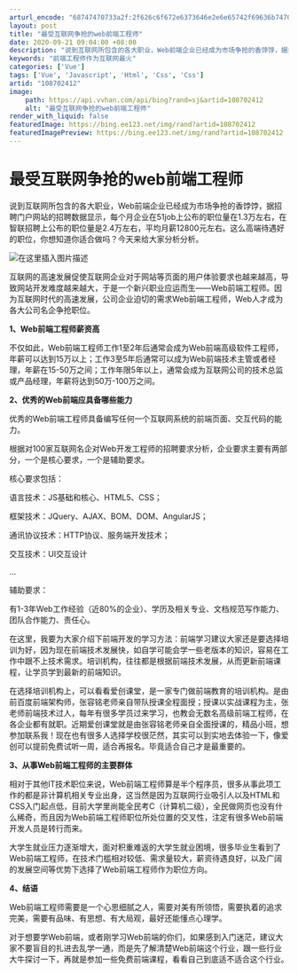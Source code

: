 ```yaml
---
arturl_encode: "68747470733a2f:2f626c6f672e6373646e2e6e65742f69636b747078636c732f:61727469636c652f64657461696c732f313038373032343132"
layout: post
title: "最受互联网争抢的web前端工程师"
date: 2020-09-21 09:04:00 +08:00
description: "说到互联网所包含的各大职业，Web前端企业已经成为市场争抢的香饽饽，据招聘门"
keywords: "前端工程师作为互联网最火"
categories: ['Vue']
tags: ['Vue', 'Javascript', 'Html', 'Css', 'Css']
artid: "108702412"
image:
    path: https://api.vvhan.com/api/bing?rand=sj&artid=108702412
    alt: "最受互联网争抢的web前端工程师"
render_with_liquid: false
featuredImage: https://bing.ee123.net/img/rand?artid=108702412
featuredImagePreview: https://bing.ee123.net/img/rand?artid=108702412
---
```


# 最受互联网争抢的web前端工程师

说到互联网所包含的各大职业，Web前端企业已经成为市场争抢的香饽饽，据招聘门户网站的招聘数据显示，每个月企业在51job上公布的职位量在1.3万左右，在智联招聘上公布的职位量是2.4万左右，平均月薪12800元左右。这么高端待遇好的职位，你想知道你适合做吗？今天来给大家分析分析。
  
![在这里插入图片描述](https://i-blog.csdnimg.cn/blog_migrate/f042d6b555e323fdd57af2701068f150.jpeg#pic_center)

互联网的高速发展促使互联网企业对于网站等页面的用户体验要求也越来越高，导致网站开发难度越来越大，于是一个新兴职业应运而生——Web前端工程师。因为互联网时代的高速发展，公司企业迫切的需求Web前端工程师，Web人才成为各大公司名企争抢职位。

**1、Web前端工程师薪资高**

不仅如此，Web前端工程师工作1至2年后通常会成为Web前端高级软件工程师，年薪可以达到15万以上；工作3至5年后通常可以成为Web前端技术主管或者经理，年薪在15-50万之间；工作年限5年以上，通常会成为互联网公司的技术总监或产品经理，年薪将达到50万-100万之间。

**2、优秀的Web前端应具备哪些能力**

优秀的Web前端工程师具备编写任何一个互联网系统的前端页面、交互代码的能力。

根据对100家互联网名企对Web开发工程师的招聘要求分析，企业要求主要有两部分，一个是核心要求，一个是辅助要求。

核心要求包括：

语言技术：JS基础和核心、HTML5、CSS；

框架技术：JQuery、AJAX、BOM、DOM、AngularJS；

通讯协议技术：HTTP协议、服务端开发技术；

交互技术：UI交互设计

…

辅助要求：

有1-3年Web工作经验（近80%的企业）、学历及相关专业、文档规范写作能力、团队合作能力、责任心。

在这里，我要为大家介绍下前端开发的学习方法：前端学习建议大家还是要选择培训为好，因为现在前端技术发展快，如自学可能会学一些老版本的知识，容易在工作中跟不上技术需求。培训机构，往往都是根据前端技术发展，从而更新前端课程，让学员学到最新的前端知识。

在选择培训机构上，可以看看爱创课堂，是一家专门做前端教育的培训机构。是由前百度前端架构师，张容铭老师亲自带队授课全程面授；授课以实战课程为主，张老师前端技术过人，每年有很多学员过来学习，也教会无数名高级前端工程师，在各企业都有就职。近期爱创课堂就是由张容铭老师亲自全面授课的，精品小班，想参加联系我！现在也有很多人选择学校很茫然，其实可以到实地去体验一下，像爱创可以提前免费试听一周，适合再报名。毕竟适合自己才是最重要的。

**3、从事Web前端工程师的主要群体**

相对于其他IT技术职位来说，Web前端工程师算是半个程序员，很多从事此项工作的都是非计算机相关专业出身，这当然是因为互联网行业吸引人以及HTML和CSS入门起点低，目前大学里尚能全民考C（计算机二级），全民做网页也没有什么稀奇，而且因为Web前端工程师职位所处位置的交叉性，注定有很多Web前端开发人员是转行而来。

大学生就业压力逐渐增大，面对积重难返的大学生就业困境，很多毕业生看到了Web前端工程师，在技术门槛相对较低、需求量较大，薪资待遇良好，以及广阔的发展空间等优势下选择了Web前端工程师作为职位方向。

**4、结语**

Web前端工程师需要是一个心思细腻之人，需要对美有所领悟，需要执着的追求完美，需要有品味、有思想、有大局观，最好还能懂点心理学。

对于想要学Web前端，或者刚学习Web前端的你们，如果感到入门迷茫，建议大家不要盲目的扎进去乱学一通，而是先了解清楚Web前端这个行业，跟一些行业大牛探讨一下，再就是参加一些免费前端课程，看看自己到底适不适合这个行业。
